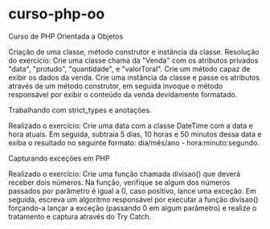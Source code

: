 # curso-php-oo
Curso de PHP Orientada a Objetos

Criação de uma classe, método construtor e instância da classe.
Resolução do exercício:
Crie uma classe chama da "Venda" com os atributos privados "data", "protudo", "quantidade", e "valorToral". Crie um método capaz de exibir os dados da venda. Crie uma instância da classe e passe os atributos através de um método construtor, em seguida invoque o método responsável por exibir o conteúdo da venda devidamente formatado.

Trabalhando com strict_types e anotações.

Realizado o exercício:
Crie uma data com a classe DateTime com a data e hora atuais. Em seguida, subtraia 5 dias, 10 horas e 50 minutos dessa data e exiba o resultado no seguinte formato: dia/mês/ano - hora:minuto:segundo.

Capturando exceções em PHP

Realizado o exercício:
Crie uma função chamada divisao() que deverá receber dois números. Na função, verifique se algum dos números passados por parâmetro é igual a 0, caso positivo, lance uma exceção.
Em seguida, escreva um algoritmo responsável por executar a função divisao() forçando-a lançar a exceção (passando 0 em algum parâmetro) e realize o tratamento e captura através do Try Catch.